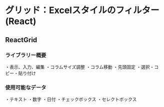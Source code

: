 # グリッド：Excelスタイルのフィルター (React)

## ReactGrid

### ライブラリー概要

・表示、入力、編集
・コラムサイズ調整
・コラム移動
・先頭固定
・選択・コピー・貼り付け

### 使用可能なデータ

・テキスト
・数字
・日付
・チェックボックス
・セレクトボックス
